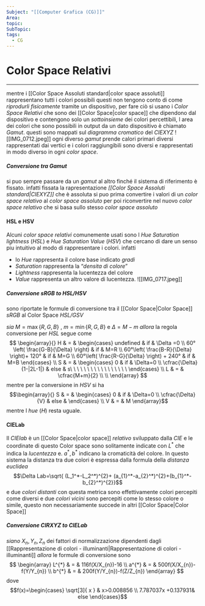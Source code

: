 ```yaml
---
Subject: "[[Computer Grafica (CG)]]"
Area: 
topic: 
SubTopic: 
tags:
  - CG
---
```



# Color Space Relativi
---
mentre i [[Color Space Assoluti standard|color space assoluti]] rappresentano tutti i colori possibili questi non tengono conto di come _riprodurli fisicamente_ tramite un dispositivo, per fare ciò si usano i _Color Space Relativi_ che sono dei [[Color Space|color space]] che dipendono dal dispositivo e contengono solo un _sottoinsieme_ dei colori percettibili, l area dei colori che sono possibili in output da un dato dispositivo è chiamato _Gamut_.    questi sono mappati sul _diagramma cromatico_ del _CIEXYZ_
![[IMG_0712.jpeg]]
 ogni diverso _gamut_ prende calori primari diversi rappresentati dai vertici e i colori raggiungibili sono diversi e rappresentati in modo diverso in ogni _color space_.

##### Conversione tra Gamut
si puo sempre passare da un _gamut_ al altro finché il sistema di riferimento è fissato. 
infatti fissata la rapresentazione _[[Color Space Assoluti standard|CIEXYZ]]_ che è assoluta si puo prima convertire i valori di un _color space relativo_ al  _color space assoluto_ per poi riconvertire nel nuovo _color space relativo_ che si basa sullo stesso _color space assoluto_   



#### HSL e HSV
Alcuni _color space relativi_ comunemente usati sono l _Hue Saturation lightness_ (_HSL_) e _Hue Saturation Value_ (_HSV_) che cercano di dare un senso piu intuitivo al modo di rappresentare i colori.
infatti  
- lo _Hue_ rappresenta il colore base indicato _gradi_
- _Saturation_ rappresenta la “_densita di colore_” 
- _Lightness_ rappresenta la lucentezza del colore
- _Value_ rappresenta un altro valore di lucentezza.
![[IMG_0717.jpeg]]

##### Conversione sRGB to HSL/HSV
sono riportate le formule di conversione tra il [[Color Space|Color Space]] _sRGB_ al Color Space _HSL/GSV_

_sia_ $M=\max\{R,G,B\}$ , $m=\min\{R,G,B\}$ e $\Delta=M-m$ 
_allora_ la regola conversione per _HSL_ segue come
$$
\begin{array}{}
H & = & \begin{cases}
  undefined  & if &  \Delta =0 \\
  60°\left( \frac{G-B}{\Delta} \right)  & if  & M=R \\
60°\left( \frac{B-R}{\Delta} \right)+ 120°  & if  & M=G \\
60°\left( \frac{R-G}{\Delta} \right) + 240°  & if  & M=B 
\end{cases}  \\ 
S & = & \begin{cases}
0 & if & \Delta=0 \\
\cfrac{\Delta}{1-|2L-1|} &  else & s\ \ \ \ \ \ \ \ \ \ \ \ \ \ \ \ \
\end{cases} \\
L & = & \cfrac{M+m}{2} \\
 \\
\end{array}
$$
mentre per la conversione in _HSV_ si ha $$\begin{array}{}
S & = & \begin{cases}
0  & if & \Delta=0 \\
\cfrac{\Delta}{V} & else  & 
\end{cases} \\
V & = & M
\end{array}$$
mentre l _hue_ $(H)$ resta uguale.

#### CIELab
Il _CIElab_ è un [[Color Space|color space]] _relativo_ sviluppato dalla _CIE_ e le coordinate di questo Color space sono solitamente indicate con $L^{*}$ che indica la _lucentezza_ e. $a^{*} , b^{*}$  indicano la cromaticità del colore.
In questo sistema la distanza tra due colori è espressa dalla formula della _distanza euclidea_ $$\Delta Lab=\sqrt{ (L_1^*-L_2^*)^{2}+ (a_{1}^*-a_{2}^*)^{2}+(b_{1}^*-b_{2}^*)^{2}}$$e due _colori distanti_ con questa metrica sono effettivamente colori percepiti come diversi e due _colori vicini_ sono percepiti come lo stesso colore o simile, questo non necessariamente succede in altri [[Color Space|Color Space]]


##### Conversione CIRXYZ to CIELab
_siano_ $X_{n},Y_{n},Z_{n}$ dei fattori di normalizzazione dipendenti dagli [[Rappresentazione di colori - illuminanti|Rappresentazione di colori - illuminanti]]
_allora_ le formule di conversione sono$$
\begin{array}
L^{*} & = & 116f(X/X_{n})-16 \\
a^{*} & = & 500f(X/X_{n})-f(Y/Y_{n}) \\
b^{*} & = & 200f(Y/Y_{n})-f(Z/Z_{n})
\end{array}
$$
dove $$f(x)=\begin{cases}
	\sqrt[3]{ x }  &  x>0.008856 \\
7.787037x +0.137931& else 
\end{cases}$$
